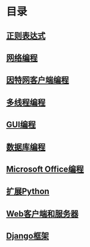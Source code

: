 # 目录

## [正则表达式](https://github.com/nullWolf007/Python/blob/master/Book/%E6%AD%A3%E5%88%99%E8%A1%A8%E8%BE%BE%E5%BC%8F.md)

## [网络编程](https://github.com/nullWolf007/Python/blob/master/Book/%E7%BD%91%E7%BB%9C%E7%BC%96%E7%A8%8B.md)

## [因特网客户端编程](https://github.com/nullWolf007/Python/blob/master/Book/%E5%9B%A0%E7%89%B9%E7%BD%91%E5%AE%A2%E6%88%B7%E7%AB%AF%E7%BC%96%E7%A8%8B.md)

## [多线程编程](https://github.com/nullWolf007/Python/blob/master/Book/%E5%A4%9A%E7%BA%BF%E7%A8%8B%E7%BC%96%E7%A8%8B.md)

## [GUI编程](https://github.com/nullWolf007/Python/blob/master/Book/GUI%E7%BC%96%E7%A8%8B.md)

## [数据库编程](https://github.com/nullWolf007/Python/blob/master/Book/%E6%95%B0%E6%8D%AE%E5%BA%93%E7%BC%96%E7%A8%8B.md)

## [Microsoft Office编程](https://github.com/nullWolf007/Python/blob/master/Book/Microsoft%20Office%E7%BC%96%E7%A8%8B.md)

## [扩展Python](https://github.com/nullWolf007/Python/blob/master/Book/%E6%89%A9%E5%B1%95Python.md)

## [Web客户端和服务器](https://github.com/nullWolf007/Python/blob/master/Book/Web%E5%AE%A2%E6%88%B7%E7%AB%AF%E5%92%8C%E6%9C%8D%E5%8A%A1%E5%99%A8.md)

## [Django框架](https://github.com/nullWolf007/Python/blob/master/Book/Django%E6%A1%86%E6%9E%B6.md)
